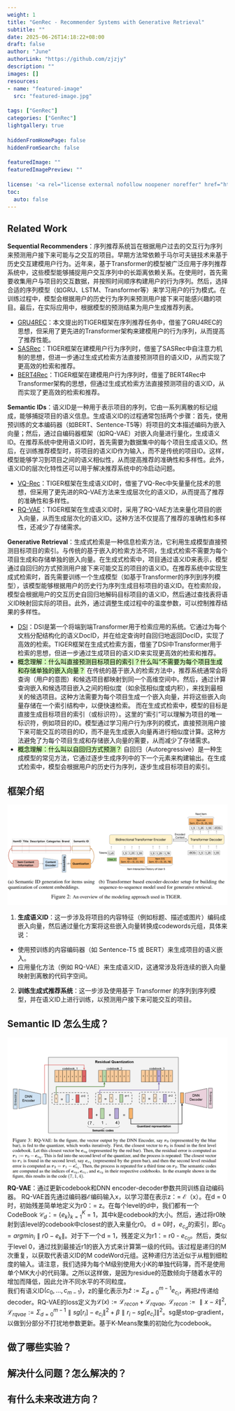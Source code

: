 ```yaml
---
weight: 1
title: "GenRec - Recommender Systems with Generative Retrieval"
subtitle: ""
date: 2025-06-26T14:18:22+08:00
draft: false
author: "June"
authorLink: "https://github.com/zjzjy"
description: ""
images: []
resources:
- name: "featured-image"
  src: "featured-image.jpg"

tags: ["GenRec"]
categories: ["GenRec"]
lightgallery: true

hiddenFromHomePage: false
hiddenFromSearch: false

featuredImage: ""
featuredImagePreview: ""

license: '<a rel="license external nofollow noopener noreffer" href="https://creativecommons.org/licenses/by-nc/4.0/" target="_blank">CC BY-NC 4.0</a>'
toc:
  auto: false
---
```

## Related Work
**Sequential Recommenders**：序列推荐系统旨在根据用户过去的交互行为序列来预测用户接下来可能与之交互的项目。早期方法常依赖于马尔可夫链技术来基于历史交互建模用户行为。近年来，基于Transformer的模型被广泛应用于序列推荐系统中，这些模型能够捕捉用户交互序列中的长距离依赖关系。在使用时，首先需要收集用户与项目的交互数据，并按照时间顺序构建用户的行为序列。然后，选择合适的序列模型（如GRU、LSTM、Transformer等）来学习用户的行为模式。在训练过程中，模型会根据用户的历史行为序列来预测用户接下来可能感兴趣的项目。最后，在实际应用中，根据模型的预测结果为用户生成推荐列表。  
- [GRU4REC](https://arxiv.org/abs/1511.06939)：本文提出的TIGER框架在序列推荐任务中，借鉴了GRU4REC的思想，但采用了更先进的Transformer架构来建模用户的行为序列，从而提高了推荐性能。
- [SASRec](https://arxiv.org/abs/1808.09781)：TIGER框架在建模用户行为序列时，借鉴了SASRec中自注意力机制的思想，但进一步通过生成式检索方法直接预测项目的语义ID，从而实现了更高效的检索和推荐。
- [BERT4Rec](https://arxiv.org/pdf/1904.06690v2)：TIGER框架在建模用户行为序列时，借鉴了BERT4Rec中Transformer架构的思想，但通过生成式检索方法直接预测项目的语义ID，从而实现了更高效的检索和推荐。
  
**Semantic IDs**：语义ID是一种用于表示项目的序列，它由一系列离散的标记组成，能够捕捉项目的语义信息。生成语义ID的过程通常包括两个步骤：首先，使用预训练的文本编码器（如BERT、Sentence-T5等）将项目的文本描述编码为嵌入向量；然后，通过自编码器框架（如RQ-VAE）对嵌入向量进行量化，生成语义ID。在推荐系统中使用语义ID时，首先需要为数据集中的每个项目生成语义ID。然后，在训练推荐模型时，将项目的语义ID作为输入，而不是传统的项目ID。这样，模型能够学习到项目之间的语义相似性，从而提高推荐的准确性和多样性。此外，语义ID的层次化特性还可以用于解决推荐系统中的冷启动问题。
- [VQ-Rec](https://arxiv.org/abs/2210.12316)：TIGER框架在生成语义ID时，借鉴了VQ-Rec中矢量量化技术的思想，但采用了更先进的RQ-VAE方法来生成层次化的语义ID，从而提高了推荐的准确性和多样性。
- [RQ-VAE](https://arxiv.org/abs/2107.03312)：TIGER框架在生成语义ID时，采用了RQ-VAE方法来量化项目的嵌入向量，从而生成层次化的语义ID。这种方法不仅提高了推荐的准确性和多样性，还减少了存储需求。

**Generative Retrieval**：生成式检索是一种信息检索方法，它利用生成模型直接预测目标项目的索引。与传统的基于嵌入的检索方法不同，生成式检索不需要为每个项目生成和存储单独的嵌入向量。在生成式检索中，项目通过语义ID来表示，模型通过自回归的方式预测用户接下来可能交互的项目的语义ID。在推荐系统中实现生成式检索时，首先需要训练一个生成模型（如基于Transformer的序列到序列模型），该模型能够根据用户的历史行为序列生成目标项目的语义ID。在检索阶段，模型会根据用户的交互历史自回归地解码目标项目的语义ID，然后通过查找表将语义ID映射回实际的项目。此外，通过调整生成过程中的温度参数，可以控制推荐结果的多样性。
- [DSI](https://arxiv.org/abs/2202.06991)：DSI是第一个将端到端Transformer用于检索应用的系统。它通过为每个文档分配结构化的语义DocID，并在给定查询时自回归地返回DocID，实现了高效的检索。TIGER框架在生成式检索方面，借鉴了DSI中Transformer用于检索的思想，但进一步通过生成项目的语义ID来实现更高效的检索和推荐。
- <span style="background: #d4fcbc; color: black;">概念理解：什么叫直接预测目标项目的索引？什么叫“不需要为每个项目生成和存储单独的嵌入向量？</span>
  在传统的基于嵌入的检索方法中，推荐系统通常会将查询（用户的意图）和候选项目都映射到同一个高维空间中。然后，通过计算查询嵌入和候选项目嵌入之间的相似度（如余弦相似度或内积），来找到最相关的候选项目。这种方法需要为每个项目生成一个嵌入向量，并将这些嵌入向量存储在一个索引结构中，以便快速检索。
  而在生成式检索中，模型的目标是直接生成目标项目的索引（或标识符）。这里的“索引”可以理解为项目的唯一标识符，例如项目的ID。模型通过学习用户行为序列的模式，直接预测用户接下来可能交互的项目的ID，而不是先生成嵌入向量再进行相似度计算。这种方法避免了为每个项目生成和存储嵌入向量的需要，从而减少了存储需求。
- <span style="background: #d4fcbc; color: black;">概念理解：什么叫以自回归方式预测？</span>
  自回归（Autoregressive）是一种生成模型的常见方法，它通过逐步生成序列中的下一个元素来构建输出。在生成式检索中，模型会根据用户的历史行为序列，逐步生成目标项目的索引。

## 框架介绍
![TIGER Overview](/assets/images/genrec-google-overview.png)
1. **生成语义ID**：这一步涉及将项目的内容特征（例如标题、描述或图片）编码成嵌入向量，然后通过量化方案将这些嵌入向量转换成codewords元组，具体来说：
  - 使用预训练的内容编码器（如 Sentence-T5 或 BERT）来生成项目的语义嵌入。
  - 应用量化方法（例如 RQ-VAE）来生成语义ID，这通常涉及将连续的嵌入向量映射到离散的代码字空间。
2. **训练生成式推荐系统**：这一步涉及使用基于 Transformer 的序列到序列模型，并在语义ID上进行训练，以预测用户接下来可能交互的项目。
## Semantic ID 怎么生成？
![RQ-VAE Overview](/assets/images/RQ-VAE.png)
**RQ-VAE**：通过更新codebook和DNN encoder-decoder参数共同训练自动编码器。
RQ-VAE首先通过编码器$\mathcal{E}$编码输入x，以学习潜在表示z：= $\mathcal{E}$（x）。在d = 0时，初始残差简单地定义为r0：= z。在每个level的d中，我们都有一个CodeBook $\mathcal{C}_d$：= $\{e_k\}_{k=1}^{K}$ = 1，其中k是codebook的大小。然后，通过将r0映射到该level的codebook中closest的嵌入来量化r0。 d = 0时，$e_{c_d}$的索引，即$c_0 = arg min_{i}∥r0-e_{k}∥$。对于下一个d = 1，残差定义为r1：= r0  -  $e_{c_0}$。然后，类似于level 0，通过找到最接近r1的嵌入方式来计算第一级的代码。该过程是递归的M次重复，以获取代表语义ID的M codeWord元组。这种递归方法近似于从粗到细粒度的输入。请注意，我们选择为每个M级别使用大小K的单独代码簿，而不是使用单个MK大小的代码簿。之所以这样做，是因为residue的范数倾向于随着水平的增加而降低，因此允许不同水平的不同粒度。  
我们有语义ID$(c_0,...,c_{m-1})$，z的量化表示为$\hat{z}:=\Sigma^{m-1}_{d=0}e_{c_i}$，再把$\hat{z}$传递给decoder。RQ-VAE的loss定义为$\mathcal{L}(x):=\mathcal{L}_{recon}+\mathcal{L}_{rqvae},\text{     } \mathcal{L}_{recon}:=∥x-\hat{x}∥^2,\mathcal{L}_{rqvae}:=\Sigma^{m-1}_{d=0}∥sg[r_i]-e_{c_i}∥^2+\beta∥r_i-sg[e_{c_i}]∥^2$。sg是stop-gradient，以做到分部分不打扰地参数更新。基于K-Means聚集的初始化为codebook。  

## 做了哪些实验？

## 解决什么问题？怎么解决的？

## 有什么未来改进方向？
